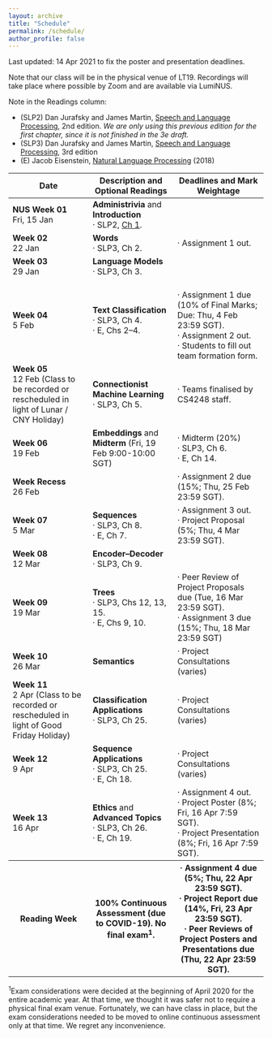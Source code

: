 ```yaml
---
layout: archive
title: "Schedule"
permalink: /schedule/
author_profile: false
---
```


Last updated: 14 Apr 2021 to fix the poster and presentation deadlines.

Note that our class will be in the physical venue of LT19.  Recordings will take place where possible by Zoom and are available via LumiNUS.

Note in the Readings column:
* (SLP2) Dan Jurafsky and James Martin, <A href="https://www.cs.colorado.edu/~martin/SLP/">Speech and Language Processing</a>, 2nd edition. _We are only using this previous edition for the first chapter, since it is not finished in the 3e draft._
* (SLP3) Dan Jurafsky and James Martin, <A href="https://web.stanford.edu/~jurafsky/slp3/">Speech and Language Processing</a>, 3rd edition
* (E) Jacob Eisenstein, <a href="https://github.com/jacobeisenstein/gt-nlp-class/blob/master/notes/eisenstein-nlp-notes.pdf">Natural Language Processing</a> (2018)

<table class="table table-striped">
<thead class="thead-inverse"><tr><th>Date</th><th>Description and Optional Readings</th><th>Deadlines and Mark Weightage</th></tr></thead>
<tbody>
<tr>
  <td><b>NUS Week 01</b><br />Fri, 15 Jan
  </td>
  <td><b>Administrivia</b> and <b>Introduction</b>
    <br/>· SLP2, <A HREF="https://www.cs.colorado.edu/~martin/SLP/Updates/1.pdf">Ch 1</A>.
  </td>
  <td>
  </td>
</tr>
<tr>
  <td><b>Week 02</b><br />22 Jan
  </td>
  <td>
    <b>Words</b>
    <BR/>· SLP3, Ch 2.
  </td>
  <td>· Assignment 1 out.
  </td>
</tr>
<tr>
  <td><b>Week 03</b><br />29 Jan
  </td>
  <td>
    <b>Language Models</b>
    <BR/>· SLP3, Ch 3.
  </td>
  <td>
  </td>
</tr>
<tr>
  <td><b>Week 04</b><br />5 Feb
  </td>
  <td><b>Text Classification</b>
    <br/>· SLP3, Ch 4.
    <BR/>· E, Chs 2–4.  
  </td> 
  <td>
    <BR/>· Assignment 1 due (10% of Final Marks; Due: Thu, 4 Feb 23:59 SGT).
    <BR/>· Assignment 2 out.
    <BR/>· Students to fill out team formation form.
  </td>
</tr>
<tr>
  <td><b>Week 05</b><br />12 Feb (Class to be recorded or rescheduled in light of Lunar / CNY Holiday)
  </td>
  <td><b>Connectionist Machine Learning</b>
    <br/>· SLP3, Ch 5.
  </td>
  <td>· Teams finalised by CS4248 staff.
  </td>
</tr>
<tr>
  <td><b>Week 06</b><br />19 Feb
  </td>
  <td><b>Embeddings</b> and <b>Midterm</b> (Fri, 19 Feb 9:00-10:00 SGT)
  </td> 
  <td>· Midterm (20%)
    <BR/>· SLP3, Ch 6.
    <BR/>· E, Ch 14.
  </td>
</tr>
<tr>
  <td><b>Week Recess</b><br />26 Feb
  </td>
  <td>
  </td>
  <td>· Assignment 2 due (15%; Thu, 25 Feb 23:59 SGT).
  </td>
</tr>
<tr>
  <td><b>Week 07</b><br />5 Mar
  </td>
  <td><b>Sequences</b>
    <br/>· SLP3, Ch 8.
    <br/>· E, Ch 7.
  </td>
  <td>· Assignment 3 out.
    <br/>· Project Proposal (5%; Thu, 4 Mar 23:59 SGT).
  </td>
</tr>
<tr>
  <td><b>Week 08</b><br />12 Mar
  </td>
  <td><b>Encoder–Decoder</b>
    <br/>· SLP3, Ch 9.
  </td>
  <td>
  </td>
</tr>
<tr>
  <td><b>Week 09</b><br />19 Mar
  </td>
  <td><b>Trees</b>
    <br/>· SLP3, Chs 12, 13, 15.
    <br/>· E, Chs 9, 10.
  </td>
    <td>· Peer Review of Project Proposals due (Tue, 16 Mar 23:59 SGT).
    <br/>· Assignment 3 due (15%; Thu, 18 Mar 23:59 SGT)
  </td>
</tr>
<tr>
  <td><b>Week 10</b><br />26 Mar
  </td>
  <td><b>Semantics</b>
  </td>
  <td>· Project Consultations (varies)
  </td>
</tr>
<tr>
  <td><b>Week 11</b><br />2 Apr (Class to be recorded or rescheduled in light of Good Friday Holiday)
  </td>
  <td><b>Classification Applications</b>
    <br/>· SLP3, Ch 25.
  </td>
  <td>· Project Consultations (varies)
  </td>
</tr>
<tr>
  <td><b>Week 12</b><br />9 Apr
  </td>
  <td><b>Sequence Applications</b>
    <br/>· SLP3, Ch 25.
    <br/>· E, Ch 18.
  </td>
  <td>· Project Consultations (varies)
  </td>
</tr>
<tr>
  <td><b>Week 13</b><br />16 Apr
  </td>
  <td><b>Ethics</b> and <b>Advanced Topics</b>
    <br/>· SLP3, Ch 26.
    <br/>· E, Ch 19.
  </td>
  <td>· Assignment 4 out.
    <br/>· Project Poster (8%; Fri, 16 Apr 7:59 SGT).
    <br/>· Project Presentation (8%; Fri, 16 Apr 7:59 SGT).
  </td>
</tr>
<tr>
  <th><b>Reading Week</b>
  </th>
  <th>100% Continuous Assessment (due to COVID-19).  No final exam<sup>1</sup>.
  </th>
  <th>· Assignment 4 due (5%; Thu, 22 Apr 23:59 SGT).
    <br/>· Project Report due (14%, Fri, 23 Apr 23:59 SGT).
    <br/>· Peer Reviews of Project Posters and Presentations due (Thu, 22 Apr 23:59 SGT).
  </th>
</tr>
</tbody></table>

<p><sup>1</sup>Exam considerations were decided at the beginning of April 2020 for the entire academic year.  At that time, we thought it was safer not to require a physical final exam venue.  Fortunately, we can have class in place, but the exam considerations needed to be moved to online continuous assessment only at that time.  We regret any inconvenience.
